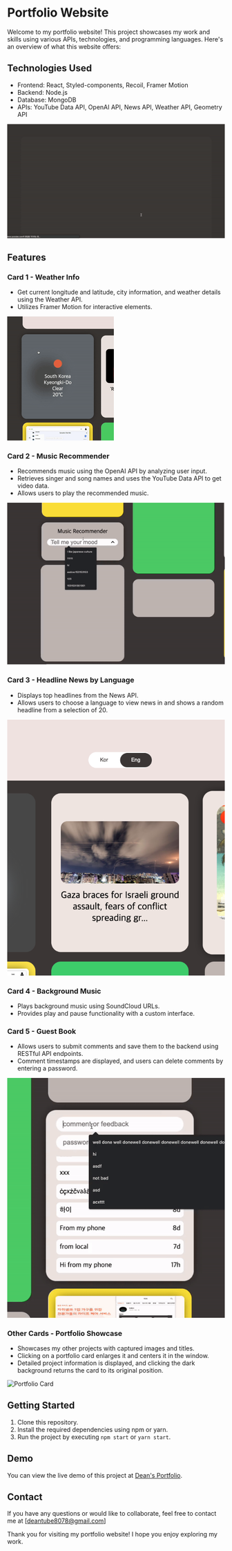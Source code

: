 # Portfolio Website

Welcome to my portfolio website! This project showcases my work and skills using various APIs, technologies, and programming languages. Here's an overview of what this website offers:

## Technologies Used

- Frontend: React, Styled-components, Recoil, Framer Motion
- Backend: Node.js
- Database: MongoDB
- APIs: YouTube Data API, OpenAI API, News API, Weather API, Geometry API

![Begin](public/imgs/readmeImg/initial.gif)

## Features

### Card 1 - Weather Info

- Get current longitude and latitude, city information, and weather details using the Weather API.
- Utilizes Framer Motion for interactive elements.

![Weather Card](public/imgs/readmeImg/weather.gif)

### Card 2 - Music Recommender

- Recommends music using the OpenAI API by analyzing user input.
- Retrieves singer and song names and uses the YouTube Data API to get video data.
- Allows users to play the recommended music.

![Music Recommender Card](public/imgs/readmeImg/songRecommender.gif)

### Card 3 - Headline News by Language

- Displays top headlines from the News API.
- Allows users to choose a language to view news in and shows a random headline from a selection of 20.

![News Card](public/imgs/readmeImg/news.png)

### Card 4 - Background Music

- Plays background music using SoundCloud URLs.
- Provides play and pause functionality with a custom interface.

### Card 5 - Guest Book

- Allows users to submit comments and save them to the backend using RESTful API endpoints.
- Comment timestamps are displayed, and users can delete comments by entering a password.

![Guest Book Card](public/imgs/readmeImg/guestBook.gif)

### Other Cards - Portfolio Showcase

- Showcases my other projects with captured images and titles.
- Clicking on a portfolio card enlarges it and centers it in the window.
- Detailed project information is displayed, and clicking the dark background returns the card to its original position.

![Portfolio Card](public/imgs/readmeImg/portfolio.gif)

## Getting Started

1. Clone this repository.
2. Install the required dependencies using npm or yarn.
3. Run the project by executing `npm start` or `yarn start`.

## Demo

You can view the live demo of this project at [Dean's Portfolio](https://portfolio-ver2-chi.vercel.app/).

## Contact

If you have any questions or would like to collaborate, feel free to contact me at [deantube8078@gmail.com]

Thank you for visiting my portfolio website! I hope you enjoy exploring my work.
